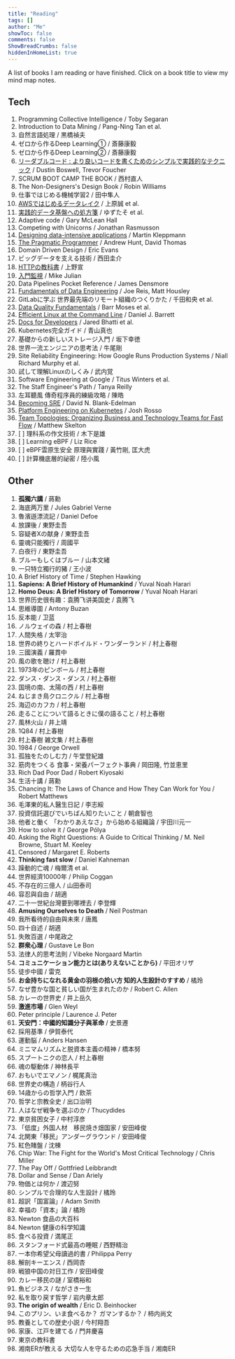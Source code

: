 ```yaml
---
title: "Reading"
tags: []
author: "Me"
showToc: false
comments: false
ShowBreadCrumbs: false
hiddenInHomeList: true
---
```


A list of books I am reading or have finished. Click on a book title to view my mind map notes.

## Tech

1. Programming Collective Intelligence / Toby Segaran
2. Introduction to Data Mining / Pang-Ning Tan et al.
3. 自然言語処理 / 黒橋禎夫
4. ゼロから作るDeep Learning① / 斎藤康毅
5. ゼロから作るDeep Learning② / 斎藤康毅
6. [リーダブルコード : より良いコードを書くためのシンプルで実践的なテクニック](https://aibazhang.github.io/html/tech/readable_code.md.html) / Dustin Boswell, Trevor Foucher
7. SCRUM BOOT CAMP THE BOOK / 西村直人
8. The Non-Designers's Design Book / Robin Williams
9. 仕事ではじめる機械学習2 / 田中隼人
10. [AWSではじめるデータレイク](https://aibazhang.github.io/html/tech/AWS%E3%81%A7%E3%81%AF%E3%81%98%E3%82%81%E3%82%8B%E3%83%87%E3%83%BC%E3%82%BF%E3%83%AC%E3%82%A4%E3%82%AF.md.html) / 上原誠 et al.
11. [実践的データ基盤への処方箋](https://aibazhang.github.io/html/tech/%E5%AE%9F%E8%B7%B5%E7%9A%84%E3%83%87%E3%83%BC%E3%82%BF%E5%9F%BA%E7%9B%A4%E3%81%B8%E3%81%AE%E5%87%A6%E6%96%B9%E7%AE%8B.md.html) / ゆずたそ et al.
12. Adaptive code / Gary McLean Hall
13. Competing with Unicorns / Jonathan Rasmusson
14. [Designing data-intensive applications](https://aibazhang.github.io/html/tech/designing_data_intensive_applications.md.html) / Martin Kleppmann
15. [The Pragmatic Programmer](https://aibazhang.github.io/html/tech/the_pragmatic_programmer.md.html) / Andrew Hunt, David Thomas
16. Domain Driven Design / Eric Evans
17. ビッグデータを支える技術 / 西田圭介
18. [HTTPの教科書](https://aibazhang.github.io/html/tech/HTTP%E3%81%AE%E6%95%99%E7%A7%91%E6%9B%B8.md.html) / 上野宣
19. [入門監視](https://aibazhang.github.io/html/tech/%E5%85%A5%E9%96%80%E7%9B%A3%E8%A6%96.md.html) / Mike Julian
20. Data Pipelines Pocket Reference / James Densmore
21. [Fundamentals of Data Engineering](https://aibazhang.github.io/html/tech/fundamentals_of_data_engineering.md.html) / Joe Reis, Matt Housley
22. GitLabに学ぶ 世界最先端のリモート組織のつくりかた / 千田和央 et al.
23. [Data Quality Fundamentals](https://aibazhang.github.io/html/tech/data_quanlity_fundamentals.md.html) / Barr Moses et al.
24. [Efficient Linux at the Command Line](https://aibazhang.github.io/html/tech/efficient_linux_at_the_command_line.md.html) / Daniel J. Barrett
25. [Docs for Developers](https://aibazhang.github.io/html/tech/docs_for_developers.md.html) / Jared Bhatti et al.
26. Kubernetes完全ガイド / 青山真也 
27. 基礎からの新しいストレージ入門 / 坂下幸徳
28. 世界一流エンジニアの思考法 / 牛尾剛
29. Site Reliability Engineering: How Google Runs Production Systems / Niall Richard Murphy et al.
30. 試して理解Linuxのしくみ / 武内覚
31. Software Engineering at Google / Titus Winters et al.
32. The Staff Engineer's Path / Tanya Reilly
33. 左耳聽風 傳奇程序員的練級攻略 / 陳皓
34. [Becoming SRE](https://aibazhang.github.io/html/tech/becoming_sre.md.html) / David N. Blank-Edelman
35. [Platform Engineering on Kubernetes](https://aibazhang.github.io/html/tech/platform_engineering_on_kubernetes.md.html) / Josh Rosso
36. [Team Topologies: Organizing Business and Technology Teams for Fast Flow](https://aibazhang.github.io/html/tech/team-topology.md.html) / Matthew Skelton
37. [ ] 理科系の作文技術 / 木下是雄
38. [ ] Learning eBPF / Liz Rice
39. [ ] eBPF雲原生安全 原理與實踐 / 黃竹剛, 匡大虎
40. [ ] 計算機底層的祕密 / 陸小風


## Other

1. **孤獨六講** / 蔣勳
2. 海底两万里 / Jules Gabriel Verne
3. 魯濱遜漂流記 / Daniel Defoe
4. 放課後 / 東野圭吾
5. 容疑者Xの献身 / 東野圭吾
6. 靈魂只能獨行 / 周國平
7. 白夜行 / 東野圭吾
8. ブルーもしくはブルー / 山本文緒
9. 一只特立獨行的豬 / 王小波
10. A Brief History of Time / Stephen Hawking
11. **Sapiens: A Brief History of Humankind** / Yuval Noah Harari
12. **Homo Deus: A Brief History of Tomorrow** / Yuval Noah Harari
13. 世界历史很有趣：袁腾飞讲美国史 / 袁腾飞
14. 思維導圖 / Antony Buzan
15. 反本能 / 卫蓝
16. ノルウェイの森 / 村上春樹
17. 人間失格 / 太宰治
18. 世界の終りとハードボイルド・ワンダーランド / 村上春樹
19. 三國演義 / 羅貫中
20. 風の歌を聴け / 村上春樹
21. 1973年のピンボール / 村上春樹
22. ダンス・ダンス・ダンス / 村上春樹
23. 国境の南、太陽の西 / 村上春樹
24. ねじまき鳥クロニクル / 村上春樹
25. 海辺のカフカ / 村上春樹
26. 走ることについて語るときに僕の語ること / 村上春樹
27. 風林火山 / 井上靖
28. 1Q84 / 村上春樹
29. 村上春樹 雑文集 / 村上春樹
30. 1984 / George Orwell
31. 孤独をたのしむ力 / 午堂登紀雄
32. 筋肉をつくる 食事・栄養パーフェクト事典 / 岡田隆, 竹並恵里
33. Rich Dad Poor Dad / Robert Kiyosaki
34. 生活十講 / 蔣勳
35. Chancing It: The Laws of Chance and How They Can Work for You / Robert Matthews
36. 毛澤東的私人醫生日記 / 李志綏
37. 投資信託選びでいちばん知りたいこと / 朝倉智也
38. 他者と働く 「わかりあえなさ」から始める組織論 / 宇田川元一
39. How to solve it / George Pólya
40. Asking the Right Questions: A Guide to Critical Thinking / M. Neil Browne, Stuart M. Keeley
41. Censored / Margaret E. Roberts
42. **Thinking fast slow** / Daniel Kahneman
43. 躁動的亡魂 / 梅爾清 et al.
44. 世界經濟10000年 / Philip Coggan
45. 不存在的三億人 / 山田泰司
46. 容忍與自由 / 胡適
47. 二十一世紀台灣要到哪裡去 / 李登輝
48. **Amusing Ourselves to Death** / Neil Postman
49. 我所看待的自由與未來 / 唐鳳
50. 四十自述 / 胡適
51. 失敗百選 / 中尾政之
52. **群衆心理** / Gustave Le Bon
53. 法律人的思考法則 / Vibeke Norgaard Martin
54. **コミュニケーション能力とは(ありえないことから)** / 平田オリザ
55. 徒步中國 / 雷克
56. **お金持ちになれる黄金の羽根の拾い方 知的人生設計のすすめ** / 橘玲
57. なぜ豊かな国と貧しい国が生まれたのか / Robert C. Allen
58. カレーの世界史 / 井上岳久
59. **激進市場** / Glen Weyl
60. Peter principle / Laurence J. Peter
61. **天安門：中國的知識分子與革命** / 史景遷
62. 採用基準 / 伊賀泰代
63. 運動脳 / Anders Hansen
64. ミニマムリズムと脱資本主義の精神 / 橋本努
65. スプートニクの恋人 / 村上春樹
66. 魂の駆動体 / 神林長平
67. おもいでエマノン / 梶尾真治
68. 世界史の構造 / 柄谷行人
69. 14歳からの哲学入門 / 飲茶
70. 哲学と宗教全史 / 出口治明
71. 人はなぜ戦争を選ぶのか / Thucydides
72. 東京貧困女子 / 中村淳彦
73. 「低度」外国人材　移民焼き畑国家 / 安田峰俊
74. 北関東「移民」アンダーグラウンド / 安田峰俊
75. 紅色賭盤 / 沈棟
76. Chip War: The Fight for the World's Most Critical Technology / Chris Miller
77. The Pay Off / Gottfried Leibbrandt
78. Dollar and Sense / Dan Ariely
79. 物価とは何か / 渡辺努
80. シンプルで合理的な人生設計 / 橘玲
81. 超訳「国富論」/ Adam Smith
82. 幸福の「資本」論 / 橘玲
83. Newton 食品の大百科
84. Newton 健康の科学知識
85. 食べる投資 / 満尾正
86. スタンフォード式最高の睡眠 / 西野精治
87. 一本你希望父母讀過的書 / Philippa Perry
88. 解剖キーエンス / 西岡杏
89. 戦狼中国の対日工作 / 安田峰俊
90. カレー移民の謎 / 室橋裕和
91. 魚ビジネス / ながさき一生
92. 私を取り戻す哲学 / 岩内章太郎
93. **The origin of wealth** / Eric D. Beinhocker
94. このプリン、いま食べるか？ ガマンするか？ / 柿内尚文
95. 教養としての歴史小説 / 今村翔吾
96. 家康、江戸を建てる / 門井慶喜
97. 東京の教科書
98. 湘南ERが教える 大切な人を守るための応急手当 / 湘南ER
